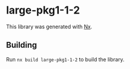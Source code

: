 # large-pkg1-1-2

This library was generated with [Nx](https://nx.dev).

## Building

Run `nx build large-pkg1-1-2` to build the library.
